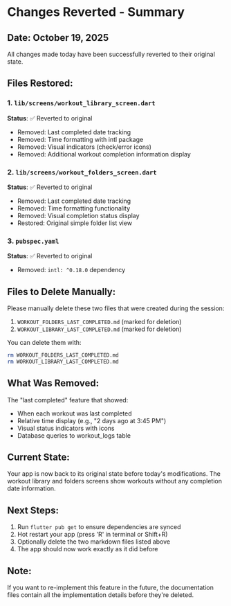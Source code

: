 # Changes Reverted - Summary

## Date: October 19, 2025

All changes made today have been successfully reverted to their original state.

## Files Restored:

### 1. `lib/screens/workout_library_screen.dart`
**Status**: ✅ Reverted to original
- Removed: Last completed date tracking
- Removed: Time formatting with intl package
- Removed: Visual indicators (check/error icons)
- Removed: Additional workout completion information display

### 2. `lib/screens/workout_folders_screen.dart`  
**Status**: ✅ Reverted to original
- Removed: Last completed date tracking
- Removed: Time formatting functionality
- Removed: Visual completion status display
- Restored: Original simple folder list view

### 3. `pubspec.yaml`
**Status**: ✅ Reverted to original
- Removed: `intl: ^0.18.0` dependency

## Files to Delete Manually:

Please manually delete these two files that were created during the session:

1. `WORKOUT_FOLDERS_LAST_COMPLETED.md` (marked for deletion)
2. `WORKOUT_LIBRARY_LAST_COMPLETED.md` (marked for deletion)

You can delete them with:
```bash
rm WORKOUT_FOLDERS_LAST_COMPLETED.md
rm WORKOUT_LIBRARY_LAST_COMPLETED.md
```

## What Was Removed:

The "last completed" feature that showed:
- When each workout was last completed
- Relative time display (e.g., "2 days ago at 3:45 PM")
- Visual status indicators with icons
- Database queries to workout_logs table

## Current State:

Your app is now back to its original state before today's modifications. The workout library and folders screens show workouts without any completion date information.

## Next Steps:

1. Run `flutter pub get` to ensure dependencies are synced
2. Hot restart your app (press 'R' in terminal or Shift+R)
3. Optionally delete the two markdown files listed above
4. The app should now work exactly as it did before

## Note:

If you want to re-implement this feature in the future, the documentation files contain all the implementation details before they're deleted.
